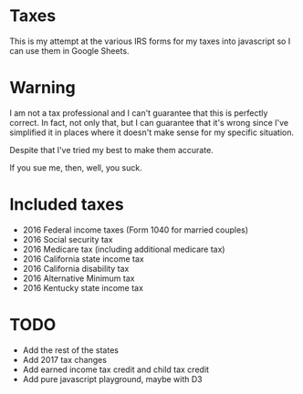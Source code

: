 # Taxes

This is my attempt at the various IRS forms for my taxes into
javascript so I can use them in Google Sheets.

# Warning

I am not a tax professional and I can't guarantee that this is perfectly
correct. In fact, not only that, but I can guarantee that it's
wrong since I've simplified it in places where it doesn't make
sense for my specific situation.

Despite that I've tried my best to make them accurate.

If you sue me, then, well, you suck.

# Included taxes

* 2016 Federal income taxes (Form 1040 for married couples)
* 2016 Social security tax
* 2016 Medicare tax (including additional medicare tax)
* 2016 California state income tax
* 2016 California disability tax
* 2016 Alternative Minimum tax
* 2016 Kentucky state income tax

# TODO

* Add the rest of the states
* Add 2017 tax changes
* Add earned income tax credit and child tax credit
* Add pure javascript playground, maybe with D3
